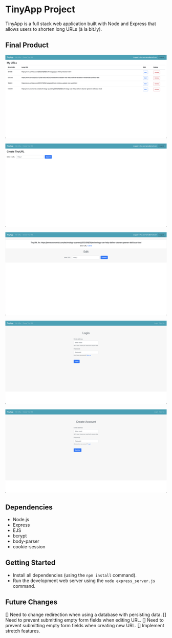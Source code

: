 # TinyApp Project

TinyApp is a full stack web application built with Node and Express that allows users to shorten long URLs (à la bit.ly).

## Final Product

!["Screenshot of URL Table"](https://github.com/careuno/tinyapp/blob/master/docs/URL%20Table.png?raw=true)

!["screenshot of Create URL"](https://github.com/careuno/tinyapp/blob/master/docs/Create%20URL%20Page.png?raw=true)

!["Screenshot of Edit URL"](https://github.com/careuno/tinyapp/blob/master/docs/Edit%20URL%20Page.png?raw=true)

!["Screenshot of Login Page"](https://github.com/careuno/tinyapp/blob/master/docs/Login%20Page.png?raw=true)

!["Screenshot of Sign Up Page"](https://github.com/careuno/tinyapp/blob/master/docs/Registration%20Page.png)

## Dependencies

- Node.js
- Express
- EJS
- bcrypt
- body-parser
- cookie-session

## Getting Started

- Install all dependencies (using the `npm install` command).
- Run the development web server using the `node express_server.js` command.


## Future Changes

[] Need to change redirection when using a database with persisting data. 
[] Need to prevent submitting empty form fields when editing URL. 
[] Need to prevent submitting empty form fields when creating new URL. 
[] Implement stretch features.
